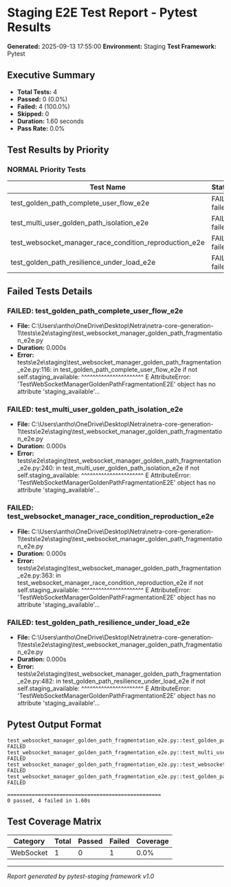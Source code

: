 # Staging E2E Test Report - Pytest Results

**Generated:** 2025-09-13 17:55:00
**Environment:** Staging
**Test Framework:** Pytest

## Executive Summary

- **Total Tests:** 4
- **Passed:** 0 (0.0%)
- **Failed:** 4 (100.0%)
- **Skipped:** 0
- **Duration:** 1.60 seconds
- **Pass Rate:** 0.0%

## Test Results by Priority

### NORMAL Priority Tests

| Test Name | Status | Duration | File |
|-----------|--------|----------|------|
| test_golden_path_complete_user_flow_e2e | FAIL failed | 0.000s | test_websocket_manager_golden_path_fragmentation_e2e.py |
| test_multi_user_golden_path_isolation_e2e | FAIL failed | 0.000s | test_websocket_manager_golden_path_fragmentation_e2e.py |
| test_websocket_manager_race_condition_reproduction_e2e | FAIL failed | 0.000s | test_websocket_manager_golden_path_fragmentation_e2e.py |
| test_golden_path_resilience_under_load_e2e | FAIL failed | 0.000s | test_websocket_manager_golden_path_fragmentation_e2e.py |

## Failed Tests Details

### FAILED: test_golden_path_complete_user_flow_e2e
- **File:** C:\Users\antho\OneDrive\Desktop\Netra\netra-core-generation-1\tests\e2e\staging\test_websocket_manager_golden_path_fragmentation_e2e.py
- **Duration:** 0.000s
- **Error:** tests\e2e\staging\test_websocket_manager_golden_path_fragmentation_e2e.py:116: in test_golden_path_complete_user_flow_e2e
    if not self.staging_available:
           ^^^^^^^^^^^^^^^^^^^^^^
E   AttributeError: 'TestWebSocketManagerGoldenPathFragmentationE2E' object has no attribute 'staging_available'...

### FAILED: test_multi_user_golden_path_isolation_e2e
- **File:** C:\Users\antho\OneDrive\Desktop\Netra\netra-core-generation-1\tests\e2e\staging\test_websocket_manager_golden_path_fragmentation_e2e.py
- **Duration:** 0.000s
- **Error:** tests\e2e\staging\test_websocket_manager_golden_path_fragmentation_e2e.py:240: in test_multi_user_golden_path_isolation_e2e
    if not self.staging_available:
           ^^^^^^^^^^^^^^^^^^^^^^
E   AttributeError: 'TestWebSocketManagerGoldenPathFragmentationE2E' object has no attribute 'staging_available'...

### FAILED: test_websocket_manager_race_condition_reproduction_e2e
- **File:** C:\Users\antho\OneDrive\Desktop\Netra\netra-core-generation-1\tests\e2e\staging\test_websocket_manager_golden_path_fragmentation_e2e.py
- **Duration:** 0.000s
- **Error:** tests\e2e\staging\test_websocket_manager_golden_path_fragmentation_e2e.py:363: in test_websocket_manager_race_condition_reproduction_e2e
    if not self.staging_available:
           ^^^^^^^^^^^^^^^^^^^^^^
E   AttributeError: 'TestWebSocketManagerGoldenPathFragmentationE2E' object has no attribute 'staging_available'...

### FAILED: test_golden_path_resilience_under_load_e2e
- **File:** C:\Users\antho\OneDrive\Desktop\Netra\netra-core-generation-1\tests\e2e\staging\test_websocket_manager_golden_path_fragmentation_e2e.py
- **Duration:** 0.000s
- **Error:** tests\e2e\staging\test_websocket_manager_golden_path_fragmentation_e2e.py:482: in test_golden_path_resilience_under_load_e2e
    if not self.staging_available:
           ^^^^^^^^^^^^^^^^^^^^^^
E   AttributeError: 'TestWebSocketManagerGoldenPathFragmentationE2E' object has no attribute 'staging_available'...

## Pytest Output Format

```
test_websocket_manager_golden_path_fragmentation_e2e.py::test_golden_path_complete_user_flow_e2e FAILED
test_websocket_manager_golden_path_fragmentation_e2e.py::test_multi_user_golden_path_isolation_e2e FAILED
test_websocket_manager_golden_path_fragmentation_e2e.py::test_websocket_manager_race_condition_reproduction_e2e FAILED
test_websocket_manager_golden_path_fragmentation_e2e.py::test_golden_path_resilience_under_load_e2e FAILED

==================================================
0 passed, 4 failed in 1.60s
```

## Test Coverage Matrix

| Category | Total | Passed | Failed | Coverage |
|----------|-------|--------|--------|----------|
| WebSocket | 1 | 0 | 1 | 0.0% |

---
*Report generated by pytest-staging framework v1.0*
